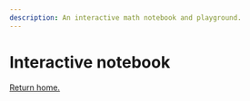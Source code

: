 ```yaml
---
description: An interactive math notebook and playground.
---
```


# Interactive notebook

[Return home.](./)

